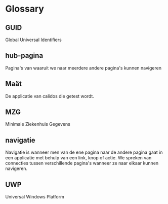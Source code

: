 # Glossary

## GUID

Global Universal Identifiers

## hub-pagina

Pagina's van waaruit we naar meerdere andere pagina's kunnen navigeren

## Maät

De applicatie van calidos die getest wordt. 

## MZG

Minimale Ziekenhuis Gegevens

## navigatie

Navigatie is wanneer men van de ene pagina naar de andere pagina gaat in een applicatie met behulp van een link, knop of actie. We spreken van connecties tussen verschillende pagina's wanneer ze naar elkaar kunnen navigeren.

## UWP

Universal Windows Platform